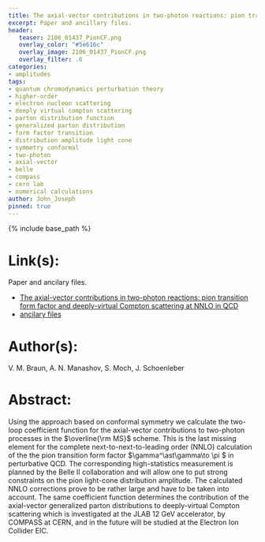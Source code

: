 ```yaml
---
title: The axial-vector contributions in two-photon reactions: pion transition form factor and deeply-virtual Compton scattering at NNLO in QCD
excerpt: Paper and ancillary files.
header:
   teaser: 2106_01437_PionCF.png
   overlay_color: "#5e616c"
   overlay_image: 2106_01437_PionCF.png
   overlay_filter: .6
categories:
- amplitudes
tags:
- quantum chromodynamics perturbation theory
- higher-order
- electron nucleon scattering
- deeply virtual compton scattering
- parton distribution function
- generalized parton distribution
- form factor transition
- distribution amplitude light cone
- symmetry conformal
- two-photon
- axial-vector
- belle
- compass
- cern lab
- numerical calculations
author: John_Joseph
pinned: true
---
```

{% include base_path %}

# Link(s):
Paper and ancilary files.
  * [The axial-vector contributions in two-photon reactions: pion transition form factor and deeply-virtual Compton scattering at NNLO in QCD](https://arxiv.org/abs/2106.01437)
  * [ancilary files](https://arxiv.org/src/2106.01437/anc)

# Author(s):
V. M. Braun, A. N. Manashov, S. Moch, J. Schoenleber

# Abstract:
Using the approach based on conformal symmetry we calculate the two-loop coefficient function for the axial-vector contributions to two-photon processes in the $\overline{\rm MS}$ scheme. This is the last missing element for the complete next-to-next-to-leading order (NNLO) calculation of the the pion transition form factor $\gamma^\ast\gamma\to \pi $ in perturbative QCD. The corresponding high-statistics measurement is planned by the Belle II collaboration and will allow one to put strong constraints on the pion light-cone distribution amplitude. The calculated NNLO corrections prove to be rather large and have to be taken into account. The same coefficient function determines the contribution of the axial-vector generalized parton distributions to deeply-virtual Compton scattering which is investigated at the JLAB 12 GeV accelerator, by COMPASS at CERN, and in the future will be studied at the Electron Ion Collider EIC.